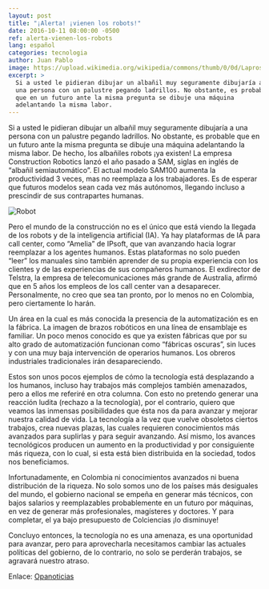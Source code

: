 ```yaml
---
layout: post
title: "¡Alerta! ¡vienen los robots!"
date: 2016-10-11 08:00:00 -0500
ref: alerta-vienen-los-robots
lang: español
categories: tecnologia
author: Juan Pablo
image: https://upload.wikimedia.org/wikipedia/commons/thumb/0/0d/Laproscopic_Surgery_Robot.jpg/412px-Laproscopic_Surgery_Robot.jpg
excerpt: >
  Si a usted le pidieran dibujar un albañil muy seguramente dibujaría a
  una persona con un palustre pegando ladrillos. No obstante, es probable
  que en un futuro ante la misma pregunta se dibuje una máquina
  adelantando la misma labor.
---
```


Si a usted le pidieran dibujar un albañil muy seguramente dibujaría a
una persona con un palustre pegando ladrillos. No obstante, es probable
que en un futuro ante la misma pregunta se dibuje una máquina
adelantando la misma labor. De hecho, los albañiles robots ¡ya existen!
La empresa Construction Robotics lanzó el año pasado a SAM, siglas en
inglés de “albañil semiautomático”. El actual modelo SAM100 aumenta la
productividad 3 veces, mas no reemplaza a los trabajadores. Es de
esperar que futuros modelos sean cada vez más autónomos, llegando
incluso a prescindir de sus contrapartes humanas.

![Robot](https://upload.wikimedia.org/wikipedia/commons/thumb/0/0d/Laproscopic_Surgery_Robot.jpg/412px-Laproscopic_Surgery_Robot.jpg)

Pero el mundo de la construcción no es el único que está viendo la
llegada de los robots y de la inteligencia artificial (IA). Ya hay
plataformas de IA para call center, como “Amelia” de IPsoft, que van
avanzando hacia lograr reemplazar a los agentes humanos. Estas
plataformas no solo pueden “leer” los manuales sino también aprender de
su propia experiencia con los clientes y de las experiencias de sus
compañeros humanos. El exdirector de Telstra, la empresa de
telecomunicaciones más grande de Australia, afirmó que en 5 años los
empleos de los call center van a desaparecer. Personalmente, no creo que
sea tan pronto, por lo menos no en Colombia, pero ciertamente lo harán.

Un área en la cual es más conocida la presencia de la automatización es
en la fábrica. La imagen de brazos robóticos en una línea de ensamblaje
es familiar. Un poco menos conocido es que ya existen fábricas que por
su alto grado de automatización funcionan como “fábricas oscuras”, sin
luces y con una muy baja intervención de operarios humanos. Los obreros
industriales tradicionales irán desapareciendo.

Estos son unos pocos ejemplos de cómo la tecnología está desplazando a
los humanos, incluso hay trabajos más complejos también amenazados, pero
a ellos me referiré en otra columna. Con esto no pretendo generar una
reacción ludita (rechazo a la tecnología), por el contrario, quiero que
veamos las inmensas posibilidades que ésta nos da para avanzar y mejorar
nuestra calidad de vida. La tecnología a la vez que vuelve obsoletos
ciertos trabajos, crea nuevas plazas, las cuales requieren conocimientos
más avanzados para suplirlas y para seguir avanzando. Así mismo, los
avances tecnológicos producen un aumento en la productividad y por
consiguiente más riqueza, con lo cual, si esta está bien distribuida en
la sociedad, todos nos beneficiamos.

Infortunadamente, en Colombia ni conocimientos avanzados ni buena
distribución de la riqueza. No solo somos uno de los países más
desiguales del mundo, el gobierno nacional se empeña en generar más
técnicos, con bajos salarios y reemplazables probablemente en un futuro
por máquinas, en vez de generar más profesionales, magísteres y
doctores. Y para completar, el ya bajo presupuesto de Colciencias ¡lo
disminuye!

Concluyo entonces, la tecnología no es una amenaza, es una oportunidad
para avanzar, pero para aprovecharla necesitamos cambiar las actuales
políticas del gobierno, de lo contrario, no solo se perderán trabajos,
se agravará nuestro atraso.

Enlace:
[Opanoticias](http://opanoticias.com/opinion/juan-pablo-puentes-vargas-alerta-vienen-los-robots/)
